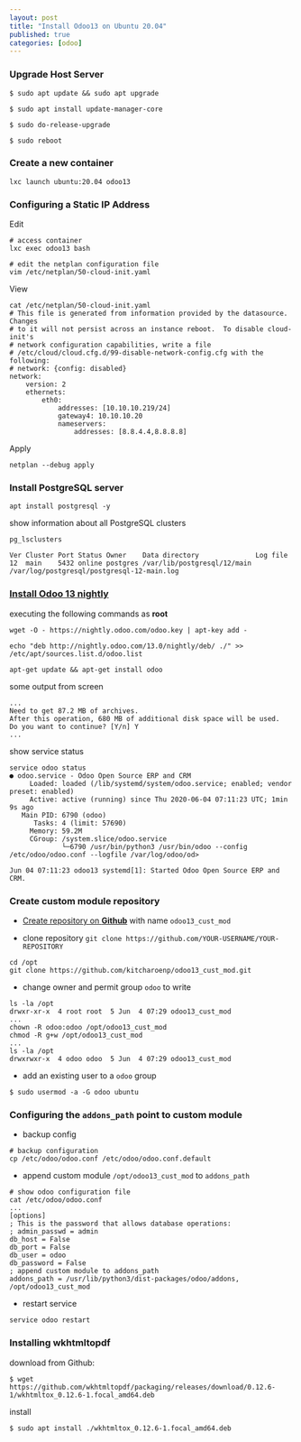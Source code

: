 ```yaml
---
layout: post
title: "Install Odoo13 on Ubuntu 20.04"
published: true
categories: [odoo]
---
```

### Upgrade Host Server
```shell
$ sudo apt update && sudo apt upgrade

$ sudo apt install update-manager-core

$ sudo do-release-upgrade

$ sudo reboot
```

### Create a new container
```
lxc launch ubuntu:20.04 odoo13
```

### Configuring a Static IP Address
Edit
```
# access container
lxc exec odoo13 bash

# edit the netplan configuration file
vim /etc/netplan/50-cloud-init.yaml
```

View
```
cat /etc/netplan/50-cloud-init.yaml
# This file is generated from information provided by the datasource.  Changes
# to it will not persist across an instance reboot.  To disable cloud-init's
# network configuration capabilities, write a file
# /etc/cloud/cloud.cfg.d/99-disable-network-config.cfg with the following:
# network: {config: disabled}
network:
    version: 2
    ethernets:
        eth0:
            addresses: [10.10.10.219/24]
            gateway4: 10.10.10.20
            nameservers:
                addresses: [8.8.4.4,8.8.8.8]

```

Apply
```shell
netplan --debug apply
```

### Install PostgreSQL server
```shell
apt install postgresql -y
```

show information about all PostgreSQL clusters
```shell
pg_lsclusters

Ver Cluster Port Status Owner    Data directory              Log file
12  main    5432 online postgres /var/lib/postgresql/12/main /var/log/postgresql/postgresql-12-main.log
```

### [Install Odoo 13 nightly][1]
executing the following commands as **root**
```shell
wget -O - https://nightly.odoo.com/odoo.key | apt-key add -

echo "deb http://nightly.odoo.com/13.0/nightly/deb/ ./" >> /etc/apt/sources.list.d/odoo.list

apt-get update && apt-get install odoo
```
some output from screen
```
...
Need to get 87.2 MB of archives.
After this operation, 680 MB of additional disk space will be used.
Do you want to continue? [Y/n] Y
...
```

show service status
```shell
service odoo status
● odoo.service - Odoo Open Source ERP and CRM
     Loaded: loaded (/lib/systemd/system/odoo.service; enabled; vendor preset: enabled)
     Active: active (running) since Thu 2020-06-04 07:11:23 UTC; 1min 9s ago
   Main PID: 6790 (odoo)
      Tasks: 4 (limit: 57690)
     Memory: 59.2M
     CGroup: /system.slice/odoo.service
             └─6790 /usr/bin/python3 /usr/bin/odoo --config /etc/odoo/odoo.conf --logfile /var/log/odoo/od>

Jun 04 07:11:23 odoo13 systemd[1]: Started Odoo Open Source ERP and CRM.
```

### Create custom module repository
*   [Create repository on **Github**][2] with name `odoo13_cust_mod`

*   clone repository `git clone https://github.com/YOUR-USERNAME/YOUR-REPOSITORY`
```shell
cd /opt
git clone https://github.com/kitcharoenp/odoo13_cust_mod.git
```

*   change owner and permit group `odoo` to write
```shell
ls -la /opt
drwxr-xr-x  4 root root  5 Jun  4 07:29 odoo13_cust_mod
...
chown -R odoo:odoo /opt/odoo13_cust_mod
chmod -R g+w /opt/odoo13_cust_mod
...
ls -la /opt
drwxrwxr-x  4 odoo odoo  5 Jun  4 07:29 odoo13_cust_mod
```

*   add an existing user to a `odoo` group
```shell
$ sudo usermod -a -G odoo ubuntu
```

### Configuring the `addons_path` point to custom module
* backup config
```shell
# backup configuration
cp /etc/odoo/odoo.conf /etc/odoo/odoo.conf.default
```

*   append custom module  `/opt/odoo13_cust_mod` to `addons_path`
```shell
# show odoo configuration file
cat /etc/odoo/odoo.conf
...
[options]
; This is the password that allows database operations:
; admin_passwd = admin
db_host = False
db_port = False
db_user = odoo
db_password = False
; append custom module to addons_path
addons_path = /usr/lib/python3/dist-packages/odoo/addons, /opt/odoo13_cust_mod
```

*   restart service
```shell
service odoo restart
```

### Installing wkhtmltopdf

download from Github:
```shell
$ wget https://github.com/wkhtmltopdf/packaging/releases/download/0.12.6-1/wkhtmltox_0.12.6-1.focal_amd64.deb
```

install
```shell
$ sudo apt install ./wkhtmltox_0.12.6-1.focal_amd64.deb
```
[1]: https://www.odoo.com/documentation/13.0/setup/install.html#repository "Install from Repository"

[2]: https://help.github.com/en/github/getting-started-with-github/create-a-repo "Create a repo"
